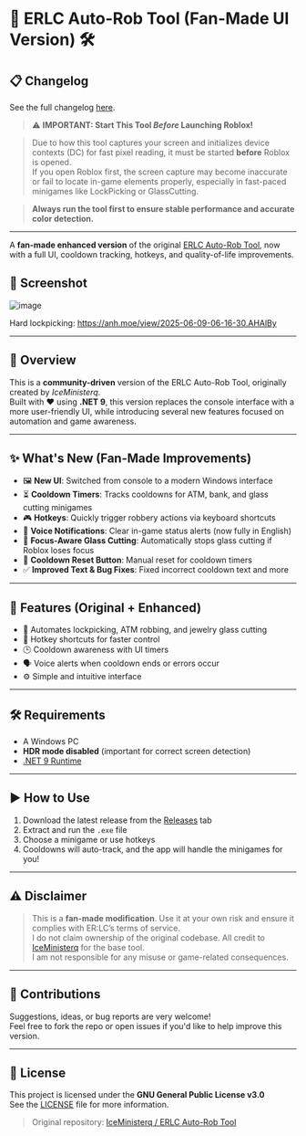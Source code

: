 # 🤖 ERLC Auto-Rob Tool (Fan-Made UI Version) 🛠️

## 📋 Changelog

See the full changelog [here](./CHANGELOG.md).

> ⚠️ **IMPORTANT: Start This Tool *Before* Launching Roblox!**

> Due to how this tool captures your screen and initializes device contexts (DC) for fast pixel reading, it must be started **before** Roblox is opened.  
> If you open Roblox first, the screen capture may become inaccurate or fail to locate in-game elements properly, especially in fast-paced minigames like LockPicking or GlassCutting.

> **Always run the tool first to ensure stable performance and accurate color detection.**


---
A **fan-made enhanced version** of the original [ERLC Auto-Rob Tool](https://github.com/IceMinisterq/ERLC-Auto-Rob-Tool), now with a full UI, cooldown tracking, hotkeys, and quality-of-life improvements.



## 📸 Screenshot
![image](https://github.com/user-attachments/assets/22b17b43-09b0-4f9c-aa20-ab945ee3e814)


Hard lockpicking: https://anh.moe/view/2025-06-09-06-16-30.AHAlBy


---

## 🧩 Overview

This is a **community-driven** version of the ERLC Auto-Rob Tool, originally created by *IceMinisterq*.  
Built with ❤️ using **.NET 9**, this version replaces the console interface with a more user-friendly UI, while introducing several new features focused on automation and game awareness.

---

## ✨ What's New (Fan-Made Improvements)

- 🖼️ **New UI**: Switched from console to a modern Windows interface
- ⏳ **Cooldown Timers**: Tracks cooldowns for ATM, bank, and glass cutting minigames
- 🎮 **Hotkeys**: Quickly trigger robbery actions via keyboard shortcuts
- 🎤 **Voice Notifications**: Clear in-game status alerts (now fully in English)
- 🛑 **Focus-Aware Glass Cutting**: Automatically stops glass cutting if Roblox loses focus
- 🔄 **Cooldown Reset Button**: Manual reset for cooldown timers
- ✅ **Improved Text & Bug Fixes**: Fixed incorrect cooldown text and more

---

## 🔧 Features (Original + Enhanced)

- 🚀 Automates lockpicking, ATM robbing, and jewelry glass cutting
- 🎯 Hotkey shortcuts for faster control
- 🕒 Cooldown awareness with UI timers
- 🗣️ Voice alerts when cooldown ends or errors occur
- ⚙️ Simple and intuitive interface

---

## 🛠 Requirements

- A Windows PC  
- **HDR mode disabled** (important for correct screen detection)  
- [.NET 9 Runtime](https://dotnet.microsoft.com/en-us/download/dotnet/9.0)

---

## ▶️ How to Use

1. Download the latest release from the [Releases](../../releases) tab  
2. Extract and run the `.exe` file  
3. Choose a minigame or use hotkeys  
4. Cooldowns will auto-track, and the app will handle the minigames for you!

---

## ⚠️ Disclaimer

> This is a **fan-made modification**. Use it at your own risk and ensure it complies with ER:LC’s terms of service.  
> I do not claim ownership of the original codebase. All credit to [IceMinisterq](https://github.com/IceMinisterq) for the base tool.  
> I am not responsible for any misuse or game-related consequences.

---

## 🤝 Contributions

Suggestions, ideas, or bug reports are very welcome!  
Feel free to fork the repo or open issues if you'd like to help improve this version.

---

## 📄 License

This project is licensed under the **GNU General Public License v3.0**  
See the [LICENSE](./LICENSE) file for more information.

> Original repository: [IceMinisterq / ERLC Auto-Rob Tool](https://github.com/IceMinisterq/ERLC-Auto-Rob-Tool)
